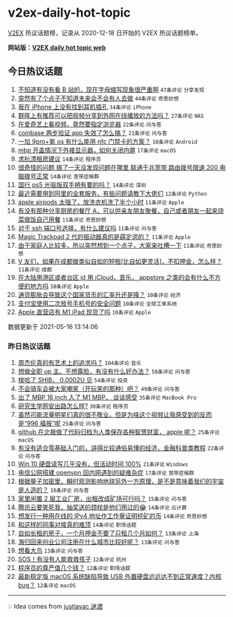 # v2ex-daily-hot-topic

[V2EX](https://www.v2ex.com/) 热议话题榜，记录从 2020-12-18 日开始的 V2EX 热议话题榜单。

**网站版：[V2EX daily hot topic web](https://boojack.github.io/v2ex-daily-hot-topic-web/)**

## 今日热议话题

<!-- TODAY BEGIN -->

1. [不知道有没有看 B 站的，现在字母缩写现象很严重啊](https://www.v2ex.com/t/777184) `47条评论` `分享发现`
1. [突然有了个点子不知道未来会不会有人去做](https://www.v2ex.com/t/777207) `44条评论` `奇思妙想`
1. [我在 iPhone 上没有找到耳机插孔](https://www.v2ex.com/t/777185) `34条评论` `iPhone`
1. [群晖上有推荐可以把视频分享到外网在线播放的方法吗？](https://www.v2ex.com/t/777222) `27条评论` `NAS`
1. [在爱奇艺上看视频，竟然要指定浏览器](https://www.v2ex.com/t/777189) `22条评论` `问与答`
1. [coinbase 两步验证 app 失效了怎么搞？](https://www.v2ex.com/t/777188) `21条评论` `问与答`
1. [一加 9pro+氧 os 有什么能用 nfc 门禁卡的方案？](https://www.v2ex.com/t/777232) `18条评论` `Android`
1. [mbp 开盖情况下外接显示器，如何关闭内屏](https://www.v2ex.com/t/777227) `17条评论` `macOS`
1. [求杭漂租房建议](https://www.v2ex.com/t/777225) `14条评论` `程序员`
1. [很奇怪的问题 搞了一天没发现问题在哪里 联通千兆宽带 路由拨号限速 200 电脑拨号正常](https://www.v2ex.com/t/777213) `14条评论` `宽带症候群`
1. [国行 ps5 光驱版双手柄有要的吗？](https://www.v2ex.com/t/777182) `14条评论` `深圳`
1. [最近需要用到阿里的全套服务，有些问题请教下大佬们](https://www.v2ex.com/t/777269) `12条评论` `Python`
1. [apple airpods 太强了，放洗衣机洗了半个小时](https://www.v2ex.com/t/777280) `11条评论` `Apple`
1. [有没有那种分享厨房的餐厅 A，可以供亲友朋友聚餐，自己或者朋友一起来烧菜做饭自己用餐](https://www.v2ex.com/t/777259) `11条评论` `奇思妙想`
1. [对于 ssh 端口号选择，有什么建议吗](https://www.v2ex.com/t/777238) `11条评论` `问与答`
1. [Magic Trackpad 2 代的振动器真的是薛定谔的？](https://www.v2ex.com/t/777236) `11条评论` `Apple`
1. [由于家庭人比较多，所以突然想到一个点子，大家来吐槽一下](https://www.v2ex.com/t/777223) `11条评论` `奇思妙想`
1. [V 友们，如果在成都做类似自如的短租[比自如更灵活]，不扣押金，怎么样？](https://www.v2ex.com/t/777199) `11条评论` `成都`
1. [在大陆用港区或者台区 id 用 iCloud，音乐， appstore 之类的会有什么不方便的地方吗](https://www.v2ex.com/t/777257) `10条评论` `Apple`
1. [通货膨胀会导致这个国家货币的汇率升还是降？](https://www.v2ex.com/t/777251) `10条评论` `经济`
1. [支付宝使用二次放号手机号的安全问题](https://www.v2ex.com/t/777195) `10条评论` `全球工单系统`
1. [Apple 直营店有 M1 iPad 现货了吗](https://www.v2ex.com/t/777186) `10条评论` `Apple`

数据更新于 2021-05-16 13:14:06

<!-- TODAY END -->

### 昨日热议话题

<!-- YESTERDAY BEGIN -->

1. [周杰伦真的有艺术上的追求吗？](https://www.v2ex.com/t/777091) `104条评论` `音乐`
1. [想做全职 up 主。不想露脸，有没有什么好办法？](https://www.v2ex.com/t/777083) `58条评论` `问与答`
1. [梭哈了 SHIB， 0.0002U 见](https://www.v2ex.com/t/777111) `54条评论` `投资`
1. [不会骑车会被大家嘲笑（开玩笑的那种）吧？](https://www.v2ex.com/t/777100) `49条评论` `问与答`
1. [出了 MBP 16 inch 入了 M1 MBP， 谈谈感受](https://www.v2ex.com/t/777139) `35条评论` `MacBook Pro`
1. [研究生学网安出路怎么样?](https://www.v2ex.com/t/777079) `30条评论` `程序员`
1. [虽然可能流量明星们真的很不敬业，但是为啥这个视频让我感受到的反而是“996 福报”呢](https://www.v2ex.com/t/777105) `25条评论` `问与答`
1. [github 在北极做了代码归档为人类保存各种智慧财富， apple 呢？](https://www.v2ex.com/t/777116) `25条评论` `macOS`
1. [有没有适合零基础入门的，讲得比较通俗易懂的经济，金融科普类教程](https://www.v2ex.com/t/777038) `22条评论` `问与答`
1. [Win 10 硬盘读写几乎没有，但活动时间 100%](https://www.v2ex.com/t/777044) `21条评论` `Windows`
1. [电信公网搭建 openvpn 回内网遇到的疑难杂症](https://www.v2ex.com/t/777037) `17条评论` `宽带症候群`
1. [根据量子加密里，瞬时观测影响地球另外一方原理，是不是意味着我们的宇宙是人造的？](https://www.v2ex.com/t/777101) `16条评论` `问与答`
1. [家里闲置 2 层工业厂房，出租改成矿场可行吗？](https://www.v2ex.com/t/777140) `15条评论` `问与答`
1. [腾讯云要笑死我，抽奖送的颈枕是他们用过的😂](https://www.v2ex.com/t/777154) `14条评论` `云计算`
1. [想发行一种用在线的 IPv4 地址作工作量证明挖矿的币](https://www.v2ex.com/t/777138) `14条评论` `奇思妙想`
1. [和这样的同事对接真的难顶](https://www.v2ex.com/t/777072) `14条评论` `职场话题`
1. [自如长租的房子，一个月押金不要了只租几个月如何？](https://www.v2ex.com/t/777143) `13条评论` `上海`
1. [海归回来创业公司注册在什么城市比较好呢？](https://www.v2ex.com/t/777088) `13条评论` `问与答`
1. [想看大鸟](https://www.v2ex.com/t/777058) `13条评论` `问与答`
1. [SOS！有没有人能救救孩子](https://www.v2ex.com/t/777167) `12条评论` `杭州`
1. [程序员的尊严值几个钱？](https://www.v2ex.com/t/777128) `12条评论` `职场话题`
1. [最新稳定版 macOS 系统缺陷导致 USB 外置硬盘远远达不到正常速度？内核 bug？](https://www.v2ex.com/t/777094) `12条评论` `macOS`

<!-- YESTERDAY END -->

---

💡 Idea comes from [justjavac 迷渡](https://github.com/justjavac/)
